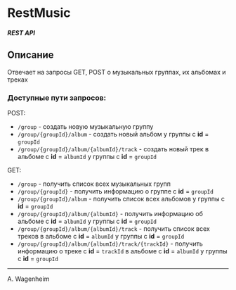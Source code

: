 # RestMusic
##### _REST API_

## Описание
Отвечает на запросы GET, POST о музыкальных группах, их альбомах и треках

### Доступные пути запросов:
POST:
   - `/group` - создать новую музыкальную группу
   - `/group/{groupId}/album` - создать новый альбом у группы с __id__ = `groupId`
   - `/group/{groupId}/album/{albumId}/track` - создать новый трек в альбоме с __id__ = `albumId` у группы с __id__ = `groupId`

GET:
   - `/group` - получить список всех музыкальных групп
   - `/group/{groupId}` - получить информацию о группе с __id__ = `groupId`
   - `/group/{groupId}/album` - получить список всех альбомов у группы с __id__ = `groupId`
   - `/group/{groupId}/album/{albumId}` - получить информацию об альбоме с __id__ = `albumId` у группы с __id__ = `groupId`
   - `/group/{groupId}/album/{albumId}/track` - получить список всех треков в альбоме с __id__ = `albumId` у группы с __id__ = `groupId`
   - `/group/{groupId}/album/{albumId}/track/{trackId}` - получить информацию о треке с __id__ = `trackId` в альбоме с __id__ = `albumId` у группы с __id__ = `groupId`

***
A. Wagenheim
